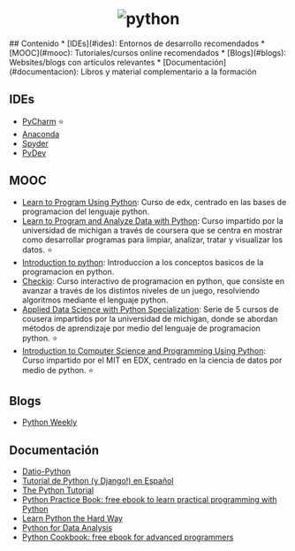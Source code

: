 <h1 align="center">
	<img src="https://www.python.org/static/img/python-logo@2x.png" alt="python">
	<br>
</h1>
## Contenido
* [IDEs](#ides): Entornos de desarrollo recomendados
* [MOOC](#mooc): Tutoriales/cursos online recomendados
* [Blogs](#blogs): Websites/blogs con artículos relevantes
* [Documentación](#documentacion): Libros y material complementario a la formación

## IDEs
- [PyCharm](https://www.jetbrains.com/pycharm/) :star:
- [Anaconda](http://damnwidget.github.io/anaconda/)
- [Spyder](https://github.com/spyder-ide/spyder)
- [PyDev](http://www.pydev.org/)

## MOOC
- [Learn to Program Using Python](https://www.edx.org/course/learn-program-using-python-utarlingtonx-cse1309x): Curso de edx, centrado en las bases de programacion del lenguaje python.
- [Learn to Program and Analyze Data with Python](https://www.coursera.org/specializations/python): Curso impartido por la universidad de michigan a través de coursera que se centra en mostrar como desarrollar programas para limpiar, analizar, tratar y visualizar los datos. :star:
- [Introduction to python](https://www.codecademy.com/learn/python): Introduccion a los conceptos basicos de la programacion en python.
- [Checkio](https://py.checkio.org/): Curso interactivo de programacion en python, que consiste en avanzar a través de los distintos niveles de un juego, resolviendo algoritmos mediante el lenguaje python.
- [Applied Data Science with Python Specialization](https://www.coursera.org/specializations/data-science-python): Serie de 5 cursos de cousera impartidos por la universidad de michigan, donde se abordan métodos de aprendizaje por medio del lenguaje de programacion python. :star:
- [Introduction to Computer Science and Programming Using Python](https://www.edx.org/course/introduction-computer-science-mitx-6-00-1x-9): Curso impartido por el MIT en EDX, centrado en la ciencia de datos por medio de python. :star:

## Blogs
- [Python Weekly](http://www.pythonweekly.com)

## Documentación 
- [Datio-Python](https://github.com/DatioBD/academy/tree/master/courses/python)
- [Tutorial de Python (y Django!) en Español](http://tutorial.python.org.ar/)
- [The Python Tutorial](https://docs.python.org/3/tutorial/index.html)
- [Python Practice Book: free ebook to learn practical programming with Python](http://anandology.com/python-practice-book/index.html)
- [Learn Python the Hard Way](https://learnpythonthehardway.org/book/)
- [Python for Data Analysis](http://shop.oreilly.com/product/0636920023784.do)
- [Python Cookbook: free ebook for advanced programmers](http://chimera.labs.oreilly.com/books/1230000000393/index.html)
